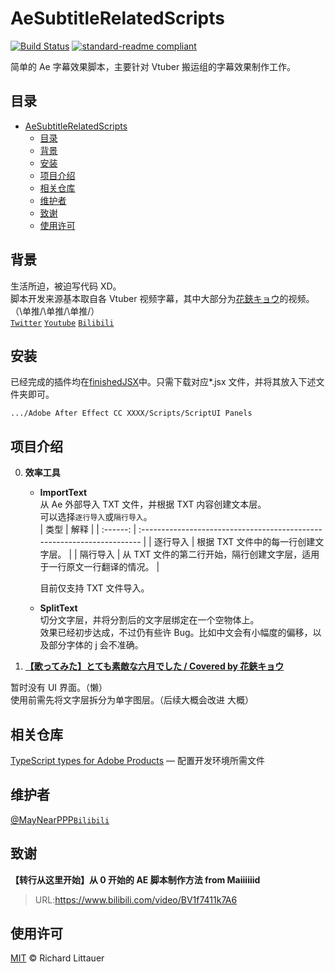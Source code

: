 # AeSubtitleRelatedScripts

[![Build Status](https://travis-ci.org/dwyl/esta.svg?branch=master)](https://travis-ci.org/dwyl/esta)
[![standard-readme compliant](https://img.shields.io/badge/readme%20style-standard-brightgreen.svg?style=flat-square)](https://github.com/RichardLitt/standard-readme)

简单的 Ae 字幕效果脚本，主要针对 Vtuber 搬运组的字幕效果制作工作。

## 目录

- [AeSubtitleRelatedScripts](#aesubtitlerelatedscripts)
  - [目录](#目录)
  - [背景](#背景)
  - [安装](#安装)
  - [项目介绍](#项目介绍)
  - [相关仓库](#相关仓库)
  - [维护者](#维护者)
  - [致谢](#致谢)
  - [使用许可](#使用许可)

## 背景

生活所迫，被迫写代码 XD。  
脚本开发来源基本取自各 Vtuber 视频字幕，其中大部分为[花鋏キョウ](https://zh.moegirl.org/zh-hant/%E8%8A%B1%E9%93%97%E9%95%9C)的视频。（\单推/\单推/\单推/）  
[`Twitter`](https://twitter.com/Kyo_Hanabasami) [`Youtube`](https://www.youtube.com/channel/UC4OeUf_KfYRrwksschtRYow) [`Bilibili`](https://space.bilibili.com/482515504)

## 安装

已经完成的插件均在[finishedJSX](./finishedJSX)中。只需下载对应\*.jsx 文件，并将其放入下述文件夹即可。

```
.../Adobe After Effect CC XXXX/Scripts/ScriptUI Panels
```

## 项目介绍

0. **效率工具**

   - **ImportText**  
      从 Ae 外部导入 TXT 文件，并根据 TXT 内容创建文本层。  
      可以选择`逐行导入`或`隔行导入`。  
      | 类型 | 解释 |
     | :------: | :---------------------------------------------------------------------- |
     | 逐行导入 | 根据 TXT 文件中的每一行创建文字层。 |
     | 隔行导入 | 从 TXT 文件的第二行开始，隔行创建文字层，适用于一行原文一行翻译的情况。 |

     目前仅支持 TXT 文件导入。

   - **SplitText**  
     切分文字层，并将分割后的文字层绑定在一个空物体上。  
     效果已经初步达成，不过仍有些许 Bug。比如中文会有小幅度的偏移，以及部分字体的 j 会不准确。

1. [**【歌ってみた】とても素敵な六月でした / Covered by 花鋏キョウ**](https://www.bilibili.com/video/BV1Mz411v7J7)

暂时没有 UI 界面。（懒）  
使用前需先将文字层拆分为单字图层。（后续大概会改进 大概）

## 相关仓库

[TypeScript types for Adobe Products](https://github.com/pravdomil/Types-for-Adobe) — 配置开发环境所需文件

## 维护者

[@MayNearPPP](https://github.com/MayNearPPP)[`Bilibili`](https://space.bilibili.com/1907810)

## 致谢

**【转行从这里开始】从 0 开始的 AE 脚本制作方法 from Maiiiiiid**

> URL:https://www.bilibili.com/video/BV1f7411k7A6

## 使用许可

[MIT](LICENSE) © Richard Littauer
